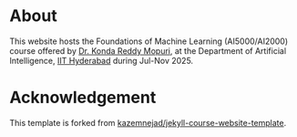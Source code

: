 # About
This website hosts the Foundations of Machine Learning (AI5000/AI2000) course offered by [Dr. Konda Reddy Mopuri](https://krmopuri.github.io), at the Department of Artificial Intelligence, [IIT Hyderabad](https://iith.ac.in/) during Jul-Nov 2025.

# Acknowledgement 
This template is forked from [kazemnejad/jekyll-course-website-template](https://github.com/kazemnejad/jekyll-course-website-template).
